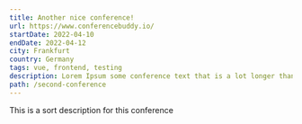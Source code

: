 ```yaml
---
title: Another nice conference!
url: https://www.conferencebuddy.io/
startDate: 2022-04-10
endDate: 2022-04-12
city: Frankfurt
country: Germany
tags: vue, frontend, testing
description: Lorem Ipsum some conference text that is a lot longer than the other one so we can see how it looks.
path: /second-conference
---
```


This is a sort description for this conference

